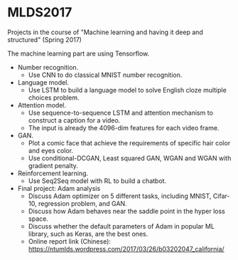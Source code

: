 # MLDS2017
Projects in the course of "Machine learning and having it deep and structured" (Spring 2017)

The machine learning part are using Tensorflow.
* Number recognition.
  * Use CNN to do classical MNIST number recognition.
* Language model.
  * Use LSTM to build a language model to solve English cloze multiple choices problem.
* Attention model.
  * Use sequence-to-sequence LSTM and attention mechanism to construct a caption for a video. 
  * The input is already the 4096-dim features for each video frame.
* GAN.
  * Plot a comic face that achieve the requirements of specific hair color and eyes color.
  * Use conditional-DCGAN, Least squared GAN, WGAN and WGAN with gradient penalty.
* Reinforcement learning.
  * Use Seq2Seq model with RL to build a chatbot.
* Final project: Adam analysis
  * Discuss Adam optimizer on 5 different tasks, including MNIST, Cifar-10, regression problem, and GAN. 
  * Discuss how Adam behaves near the saddle point in the hyper loss space.
  * Discuss whether the default parameters of Adam in popular ML library, such as Keras, are the best ones.
  * Online report link (Chinese): https://ntumlds.wordpress.com/2017/03/26/b03202047_california/
